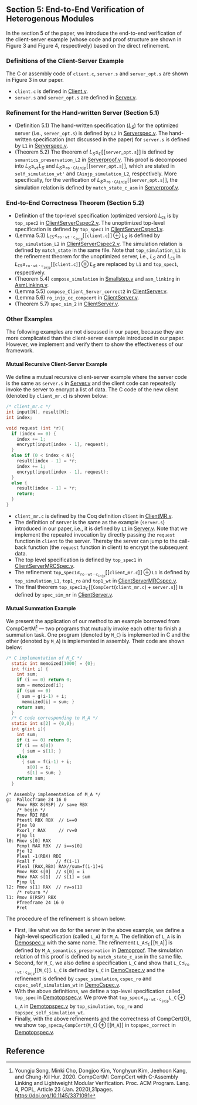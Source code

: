 ## Section 5: End-to-End Verification of Heterogenous Modules

In the section 5 of the paper, we introduce the end-to-end
verification of the client-server example (whose code and proof
structure are shown in Figure 3 and Figure 4, respectively) based on
the direct refinement. 

### Definitions of the Client-Server Example

The C or assembly code of `client.c`, `server.s` and `server_opt.s`
are shown in Figure 3 in our paper.

* `client.c` is defined in [Client.v](demo/Client.v).
* `server.s` and `server_opt.s` are defined in [Server.v](demo/Server.v).

### Refinement for the Hand-written Server (Section 5.1)

* (Definition 5.1) The hand-written specification ($L_S$) for the
  optimized server (i.e., `server_opt.s`) is defined by `L2` in [Serverspec.v](demo/Serverspec.v#L116). The hand-written specification (not
  discussed in the paper) for `server.s` is defined by `L1` in [Serverspec.v](demo/Serverspec.v#L98).
* (Theorem 5.2) The theorem of $L_S
  \leqslant_{\mathbb{C}}[\! [\texttt{server}\_ \texttt{opt.s}]\! ]$ is defined by
  `semantics_preservation_L2` in [Serverproof.v](demo/Serverproof.v).
  This proof is decomposed into  $L_S \leqslant_{\texttt{wt}} L_S$ and
  $L_S \leqslant_{\texttt{ro} \cdot \texttt{CAinjp}}
  [\! [\texttt{server}\_ \texttt{opt.s}]\! ]$, which are stated in
  `self_simulation_wt'` and `CAinjp_simulation_L2`, respectively. More specifically, for the verification of $L_S \leqslant_{\texttt{ro}\cdot\texttt{CAinjp}} [\! [\texttt{server}\_ \texttt{opt.s}]\! ]$, the simulation relation is defined by `match_state_c_asm` in [Serverproof.v](demo/Serverproof.v).

### End-to-End Correctness Theorem (Section 5.2)

* Definition of the top-level specification (optimized version) $L_{\texttt{CS}}$ is by `top_spec2` in [ClientServerCspec2.v](demo/ClientServerCspec2.v). The unoptimized top-level specification is defined by `top_spec1` in [ClientServerCspec1.v](demo/ClientServerCspec2.v).
* (Lemma 5.3) $L_{\texttt{CS}} \leqslant _{\texttt{ro}\cdot\texttt{wt}\cdot \texttt{c} _{\texttt{injp}}} [\! [\texttt{client.c}]\! ] \oplus L_S$ is defined by `top_simulation_L2` in [ClientServerCspec2.v](demo/ClientServerCspec2.v). The simulation relation is defined by `match_state` in the same file. Note that `top_simulation_L1` is the refinement theorem for the unoptimized server, i.e., $L_S$ and $L_{\texttt{CS}}$ in $L_{\texttt{CS}} \leqslant _{\texttt{ro}\cdot\texttt{wt}\cdot \texttt{c} _{\texttt{injp}}} [\! [\texttt{client.c}]\! ] \oplus L_S$ are replaced by `L1` and `top_spec1`, respectively.
* (Theorem 5.4) `compose_simulation` in [Smallstep.v](common/Smallstep.v) and `asm_linking` in [AsmLinking.v](x86/AsmLinking.v).
* (Lemma 5.5) `compose_Client_Server_correct2` in [ClientServer.v](demo/ClientServer.v).
* (Lemma 5.6) `ro_injp_cc_compcert` in [ClientServer.v](demo/ClientServer.v).
* (Theorem 5.7) `spec_sim_2` in [ClientServer.v](demo/ClientServer.v).
  
### Other Examples

The following examples are not discussed in our paper, because they
are more complicated than the client-server example introduced in our
paper. However, we implement and verify them to show the effectiveness of our framework.

#### Mutual Recursive Client-Server Example

We define a mutual recursive client-server example where the server
code is the same as `server.s` in [Server.v](demo/Server.v) and the
client code can repeatedly invoke the server to encrypt a list of
data. The C code of the new client (denoted by `client_mr.c`) is shown
below:

```c
/* client_mr.c */
int input[N], result[N];
int index;

void request (int *r){
  if (index == 0) {
    index += 1;
    encrypt(input[index - 1], request);
  }
  else if (0 < index < N){
    result[index - 1] = *r;
    index += 1;
    encrypt(input[index - 1], request);
  }
  else {
    result[index - 1] = *r;
    return;
  }
}
```

* `client_mr.c` is defined by the Coq definition `client` in
  [ClientMR.v](demo/ClientMR.v).
* The definition of server is the same as the example (`server.s`)
  introduced in our paper, i.e., it is defined by  `L1` in
  [Server.v](demo/Server.v). Note that we implement the repeated
  invocation by directly passing the `request` function in `client` to
  the server. Thereby the server can jump to the call-back function
  (the `request` function in client) to encrypt the subsequent data.
* The top level specification is defined by `top_spec1` in
  [ClientServerMRCSpec.v](demo/ClientServerMRCSpec.v).
* The refinement $`\texttt{top}\_ \texttt{spec1} \leqslant_{\texttt{ro}\cdot\texttt{wt}\cdot \texttt{c}_{\texttt{injp}}} [\![\texttt{client}\_ \texttt{mr.c}]\!] \oplus \texttt{L1}`$ is defined by `top_simulation_L1`, `top1_ro` and `top1_wt` in [ClientServerMRCspec.v](demo/ClientServerMRCSpec.v).
* The final theorem $\texttt{top\_spec1} \leqslant_{\mathbb{C}} [\![\texttt{CompCert}(\texttt{client\_mr.c}) + \texttt{server.s}]\!]$ is defined by `spec_sim_mr` in [ClientServer.v](demo/ClientServer.v).

#### Mutual Summation Example

We present the application of our method to an example borrowed from
CompCertM[^1] — two programs that mutually invoke each other to finish
a summation task. One program (denoted by `M_C`) is implemented in C
and the other (denoted by `M_A`) is implemented in assembly. Their code are shown below:

```C {.line-numbers}
/* C implementation of M_C */
  static int memoized[1000] = {0};
  int f(int i) {
    int sum;
    if (i == 0) return 0;
    sum = memoized[i];
    if (sum == 0) 
    { sum = g(i-1) + i;
      memoized[i] = sum; }
    return sum;
  }
  /* C code corresponding to M_A */
  static int s[2] = {0,0};
  int g(int i){
    int sum;
    if (i == 0) return 0;
    if (i == s[0]) 
      { sum = s[1]; } 
    else 
      { sum = f(i-1) + i;
        s[0] = i;
        s[1] = sum; }
    return sum;
  }
```

```x86asm
/* Assembly implementation of M_A */  
g:  Pallocframe 24 16 0 
    Pmov RBX 8(RSP) // save RBX
    /* begin */
    Pmov RDI RBX 
    Ptestl RBX RBX  // i==0
    Pjne l0  
    Pxorl_r RAX     // rv=0
    Pjmp l1
l0: Pmov s[0] RAX 
    Pcmpl RAX RBX  // i==s[0]
    Pje l2
    Pleal -1(RBX) RDI 
    Pcall f        // f(i-1)
    Pleal (RAX,RBX) RAX//sum=f(i-1)+i
    Pmov RBX s[0]  // s[0] = i
    Pmov RAX s[1]  // s[1] = sum
    Pjmp l1 
l2: Pmov s[1] RAX  // rv=s[1]
    /* return */
l1: Pmov 8(RSP) RBX 
    Pfreeframe 24 16 0 
    Pret
```

The procedure of the refinement is shown below:
* First, like what we do for the server in the above example, we define a high-level specification (called `L_A`) for `M_A`. The definition of `L_A` is in [Demospec.v](demo/Demospec.v) with the same name. The refinement $\texttt{L\_A} \leqslant_\mathbb{C} [\![\texttt{M\_A}]\!]$ is defined by `M_A_semantics_preservation` in [Demoproof](demo/Demoproof.v). The simulation relation of this proof is defined by `match_state_c_asm` in the same file.
* Second, for `M_C`, we also define a specification `L_C` and show that $\texttt{L\_C} \leqslant_{\texttt{ro}\cdot\texttt{wt}\cdot \texttt{c}_{\texttt{injp}}}[\![\texttt{M\_C}]\!]$. `L_C` is defined by `L_C` in [DemoCspec.v](demo/DemoCspec.v) and the refinement is defined by `cspec_simulation`, `cspec_ro` and `cspec_self_simulation_wt` in [DemoCspec.v](demo/DemoCspec.v).
* With the above definitions, we define a top-level specification called `top_spec` in [Demotopspec.v](demo/Demotopspec.v). We prove that $\texttt{top\_spec}  \leqslant_{\texttt{ro}\cdot\texttt{wt}\cdot \texttt{c}_{\texttt{injp}}} \texttt{L\_C} \oplus \texttt{L\_A}$ in [Demotopspec.v](demo/Demotopspec.v) by `top_simulation`, `top_ro` and `topspec_self_simulation_wt`.
* Finally, with the above refinements and the correctness of CompCert(O), we show $\texttt{top\_spec} \leqslant_\mathbb{C} \texttt{CompCert}(\texttt{M\_C}) \oplus [\![\texttt{M\_A}]\!]$ in `topspec_correct` in [Demotopspec.v](demo/Demotopspec.v).


## Reference

[^1]: Youngju Song, Minki Cho, Dongjoo Kim, Yonghyun Kim, Jeehoon Kang, and Chung-Kil Hur. 2020. CompCertM: CompCert with C-Assembly Linking and Lightweight Modular Verification. Proc. ACM Program. Lang. 4, POPL, Article 23 (Jan. 2020),31pages. https://doi.org/10.1145/3371091